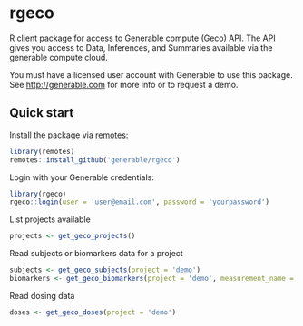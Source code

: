 # rgeco
R client package for access to Generable compute (Geco) API. The API gives you access to Data, Inferences, and Summaries available via the generable compute cloud.

You must have a licensed user account with Generable to use this package. See http://generable.com for more info or to request a demo.

## Quick start

Install the package via [remotes](https://remotes.r-lib.org/):

```r
library(remotes)
remotes::install_github('generable/rgeco')
```

Login with your Generable credentials:

```r
library(rgeco)
rgeco::login(user = 'user@email.com', password = 'yourpassword')
```

List projects available

```r
projects <- get_geco_projects()
```

Read subjects or biomarkers data for a project

```r
subjects <- get_geco_subjects(project = 'demo')
biomarkers <- get_geco_biomarkers(project = 'demo', measurement_name = 'sld')
```

Read dosing data

```r
doses <- get_geco_doses(project = 'demo')
```

